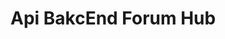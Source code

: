 # Api BakcEnd Forum Hub

<!-- 

<p align="center">
   <img src="https://img.shields.io/badge/ STATUS-LANÇADO (desenvolvido)-brightgreen"/>
</p>
<p align="center">
   <img src="https://img.shields.io/badge/ STATUS-VERSÃO 1.0-brightgreen"/>
</p>

> Escrito em `JAVA`.

&nbsp;
## Introdução

<p align="justify">

Bem-vindo à documentação da aplicação `Conversor de moedas`.

Uma ferramenta simples para `conversão` de `montantes` em `Real, Dollar e Euro`, desenvolvida por [Wesley Pereira](https://github.com/wesleyp846).

Esta aplicação foi criada no contexto da bolsa do curso da [Oracle](https://www.oracle.com/br/), [Alura](https://www.alura.com.br/) e [Ifood](https://www.ifood.com.br/), com foco em `BackEnders iniciantes`.

A aplicação é escrita `exclusivamente` em [JAVA](https://docs.oracle.com/en/java/javase/17/docs/api/), sem o uso de `Framework's`.

A aplicação deve ser exclusivamente interagida via `terminal`.

</p>

&nbsp;
&nbsp;
## Versão Atual: 1.0
&nbsp;
Na versão 1.0, a aplicacação foi `finalizada` e `entregue`.

&nbsp;
&nbsp;
> ### Pré-requisitos
&nbsp;
* Acesso a `WEB`.
* `Java` instalado.
* `Intellij IDEA` instalado.
* `Gson` baixado e configurado ao projeto

&nbsp;
&nbsp;
> ### Tecnologias Utilizadas

[JAVA](https://docs.oracle.com/en/java/javase/17/docs/api/): Usado como linguagem de programação.


[Intellij](https://www.jetbrains.com/pt-br/idea/): Usado como IDE na codificação.


[Gson](https://mvnrepository.com/artifact/com.google.code.gson/gson): Usado na descerialização das respostas Json.

[API de Convesão](https://app.exchangerate-api.com/): Foi utilizada como API externa para requisitar as conversões

&nbsp;
&nbsp;
> ### Funcionalidades

1. A aplicação conta com um `menu` inicial de `seis opções`, incluindo `uma` para `encerrar` a própria aplicação.


2. Em cada `SubMenu` haverá mais três `opções` de escolha, incluindo `voltar` e `Sair`.


3. A conversão será de `Real para Dollar` e vice versa, `Real para Euro` e vice versa  ou `Dollar para Euro` e vice versa


4. A saida via `terminal` retornará:

![imagem1.jpg](https://github.com/wesleyp846/ConvesorDeMoedas/blob/main/img/imagem1.jpg)


&nbsp;
&nbsp;
> ###  Implementação
A `aplicação` é parte de um curso de `BackEnd` com `JAVA`. A implementação foi pensada para ser simples para um `iniciante`.

* Basta clonar este repositório em [conversor de moedas](https://github.com/wesleyp846/ConvesorDeMoedas).
* Comando `Rum` na `Classe Aplicação`
* Outros comandos serão atraves dos menus da aplicação


&nbsp;
&nbsp;
> ### Créditos
Baseado em orientação da [Alura](https://www.alura.com.br/) e seus `professores`, com `live` única de lançamento do exercício.

Documentação e melhorias por [Wesley Pereira](https://github.com/wesleyp846).

LinkedIn em [Wesley Pereira](https://www.linkedin.com/in/wesleyp846/)
&nbsp;
&nbsp;
> ### Licença
MIT

---


Esperamos que esta documentação ajude você a compreender a aplicação.

Fique à vontade para contribuir e adicionar melhorias ao código.

Para mais informações, visite o LinkedIn de [Wesley Pereira](https://www.linkedin.com/in/wesleyp846/).

Primeiro commit na data de 18/04/2024

Demonstrativo:

![0420.mp4](https://github.com/wesleyp846/ConvesorDeMoedas/blob/main/img/0420.mp4)

-->

